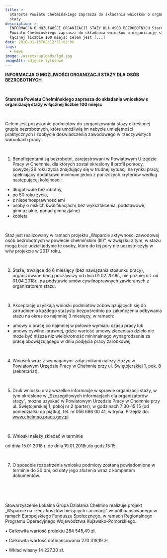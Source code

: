 ```yaml
---
title: >-
  Starosta Powiatu Chełmińskiego zaprasza do składania wniosków o organizację
  staży
description: >-
  INFORMACJA O MOŻLIWOŚCI ORGANIZACJI STAŻY DLA OSÓB BEZROBOTNYCH Starosta
  Powiatu Chełmińskiego zaprasza do składania wniosków o organizację staży w
  łącznej liczbie 100 miejsc Celem jest [...]
date: 2018-01-15T08:12:31+01:00
tags:
  - news
image: /assets/uploads/lgd.jpg
imageAlt: zdjęcie tytułowe
---
```

**INFORMACJA O MOŻLIWOŚCI ORGANIZACJI STAŻY DLA OSÓB BEZROBOTNYCH**

**<br>**

**Starosta Powiatu Chełmińskiego zaprasza do składania wniosków o organizację staży w łącznej liczbie 100 miejsc**

**<br>**

Celem jest pozyskanie podmiotów do zorganizowania staży określonej grupie bezrobotnych, które umożliwią im nabycie umiejętności praktycznych i zdobycie doświadczenia zawodowego w rzeczywistych warunkach pracy.

<br>

1. Beneficjentami są bezrobotni, zarejestrowani w Powiatowym Urzędzie Pracy w Chełmnie, dla których został określony II profil pomocy, powyżej 29 roku życia znajdujący się w trudnej sytuacji na rynku pracy, spełniający dodatkowo minimum jedno z poniższych kryteriów według następującej kolejności:

* długotrwale bezrobotny,
* po 50 roku życia,
* z niepełnosprawnościami
* osoby o niskich kwalifikacjach( bez wykształcenia, podstawowe, gimnazjalne, ponad gimnazjalne)
* kobieta

<br>

Staż jest realizowany w ramach projektu „Wsparcie aktywności zawodowej osób bezrobotnych w powiecie chełmińskim (III)”, w związku z tym, w stażu mogą brać udział jedynie te osoby, które do tej pory nie uczestniczyły w w/w projekcie w 2017 roku.

<br>

2. Staże, trwające do 6 miesięcy (bez nawiązania stosunku pracy), organizowane będą począwszy od dnia 01.02.2018r., nie później niż od 01.04.2018r., na podstawie umów cywilnoprawnych zawieranych z organizatorem stażu.

<br>

3. Akceptację uzyskają wnioski podmiotów zobowiązujących się do zatrudnienia każdego stażysty bezpośrednio po zakończeniu odbywania stażu na okres co najmniej 3 miesięcy, w ramach:

* umowy o pracę co najmniej w połowie wymiaru czasu pracy lub
* umowy cywilno-prawnej, gdzie wartość umowy zlecenia/o dzieło nie może być niższa niż wielokrotność minimalnego wynagrodzenia za pracę obowiązującego w dniu podjęcia pracy zarobkowej.

<br>

4. Wniosek wraz z wymaganymi załącznikami należy złożyć w Powiatowym Urzędzie Pracy w Chełmnie przy ul. Świętojerskiej 1, pok. 8 (sekretariat).

<br>

5. Druk wniosku oraz wszelkie informacje w sprawie organizacji staży, w tym określone w „Szczegółowych informacjach dla organizatorów staży”, można uzyskać w Powiatowym Urzędzie Pracy w Chełmnie przy ul. Świętojerskiej 1, pokój nr 2 (parter), w godzinach 7:30-15:15 (od poniedziałku do piątku), tel. nr 056 686 00 41, witryna: Przejdź do: www.chelmno.praca.gov.pl

<br>

6. Wnioski należy składać w terminie

od dnia 15.01.2018 r. do dnia 19.01.2018r,do godz.15:15.

<br>

7. O sposobie rozpatrzenia wniosku podmioty zostaną powiadomione w terminie do 30 dni, od daty jego złożenia wraz z kompletem dokumentów.

<br>

<br>

<br>

Stowarzyszenie Lokalna Grupa Działania Chełmno realizuje projekt „Wsparcie na rzecz kosztów bieżących i animacji” współfinansowanego w ramach Europejskiego Funduszu Społecznego, w ramach Regionalnego Programu Operacyjnego Województwa Kujawsko-Pomorskiego.



• Całkowita wartość projektu 284 545,49 zł,



• Całkowita wartość dofinansowania 270 318,19 zł,



• Wkład własny 14 227,30 zł.
